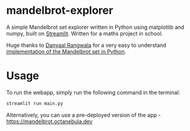 # mandelbrot-explorer
A simple Mandelbrot set explorer written in Python using matplotlib and numpy, built on [Streamlit](https://streamlit.io/). Written for a maths project in school.

Huge thanks to [Danyaal Rangwala](https://github.com/danyaal) for a very easy to understand [implementation of the Mandelbrot set in Python](https://github.com/danyaal/mandelbrot).

# Usage

To run the webapp, simply run the following command in the terminal:

```bash
streamlit run main.py
```

Alternatively, you can use a pre-deployed version of the app - https://mandelbrot.octanebula.dev